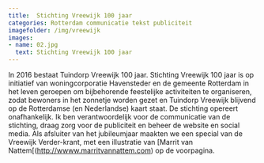 ```yaml
---
title:  Stichting Vreewijk 100 jaar
categories: Rotterdam communicatie tekst publiciteit
imagefolder: /img/vreewijk
images:
- name: 02.jpg
  text: Stichting Vreewijk 100 jaar
---
```


In 2016 bestaat Tuindorp Vreewijk 100 jaar. Stichting Vreewijk 100 jaar is op initiatief van woningcorporatie Havensteder en de gemeente Rotterdam in het leven geroepen om bijbehorende feestelijke activiteiten te organiseren, zodat bewoners in het zonnetje worden gezet en Tuindorp Vreewijk blijvend op de Rotterdamse (en Nederlandse) kaart staat. De stichting opereert onafhankelijk. Ik ben verantwoordelijk voor de communicatie van de stichting, draag zorg voor de publiciteit en beheer de website en social media. Als afsluiter van het jubileumjaar maakten we een special van de Vreewijk Verder-krant, met een illustratie van [Marrit van Nattem[(http://wwww.marritvannattem.com) op de voorpagina.

